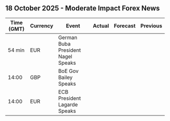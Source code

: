 ## 18 October 2025 - Moderate Impact Forex News

| Time (GMT) | Currency | Event | Actual | Forecast | Previous |
|------|----------|-------|--------|----------|----------|
| 54 min | EUR | German Buba President Nagel Speaks |  |  |  |
| 14:00 | GBP | BoE Gov Bailey Speaks |  |  |  |
| 14:00 | EUR | ECB President Lagarde Speaks |  |  |  |
